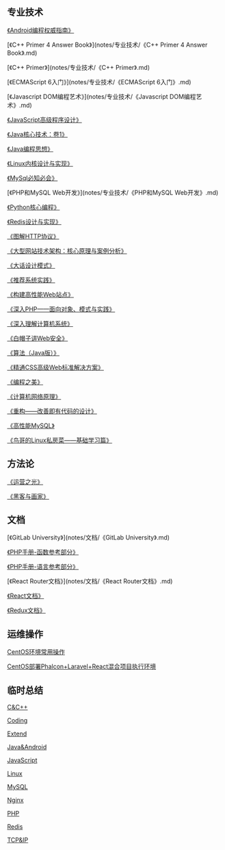 ## [](#header-4)专业技术
<span id="zhuanyejishu"></span>
[《Android编程权威指南》](notes/专业技术/《Android编程权威指南》.md) 

 [《C++ Primer 4 Answer Book》](notes/专业技术/《C++ Primer 4 Answer Book》.md) 

 [《C++ Primer》](notes/专业技术/《C++ Primer》.md) 

 [《ECMAScript 6入门》](notes/专业技术/《ECMAScript 6入门》.md) 

 [《Javascript DOM编程艺术》](notes/专业技术/《Javascript DOM编程艺术》.md) 

 [《JavaScript高级程序设计》](notes/专业技术/《JavaScript高级程序设计》.md) 

 [《Java核心技术：卷1》](notes/专业技术/《Java核心技术：卷1》.md) 

 [《Java编程思想》](notes/专业技术/《Java编程思想》.md) 

 [《Linux内核设计与实现》](notes/专业技术/《Linux内核设计与实现》.md) 

 [《MySql必知必会》](notes/专业技术/《MySql必知必会》.md) 

 [《PHP和MySQL Web开发》](notes/专业技术/《PHP和MySQL Web开发》.md) 

 [《Python核心编程》](notes/专业技术/《Python核心编程》.md) 

 [《Redis设计与实现》](notes/专业技术/《Redis设计与实现》.md) 

 [《图解HTTP协议》](notes/专业技术/《图解HTTP协议》.md) 

 [《大型网站技术架构：核心原理与案例分析》](notes/专业技术/《大型网站技术架构：核心原理与案例分析》.md) 

 [《大话设计模式》](notes/专业技术/《大话设计模式》.md) 

 [《推荐系统实践》](notes/专业技术/《推荐系统实践》.md) 

 [《构建高性能Web站点》](notes/专业技术/《构建高性能Web站点》.md) 

 [《深入PHP——面向对象、模式与实践》](notes/专业技术/《深入PHP——面向对象、模式与实践》.md) 

 [《深入理解计算机系统》](notes/专业技术/《深入理解计算机系统》.md) 

 [《白帽子讲Web安全》](notes/专业技术/《白帽子讲Web安全》.md) 

 [《算法（Java版）》](notes/专业技术/《算法（Java版）》.md) 

 [《精通CSS高级Web标准解决方案》](notes/专业技术/《精通CSS高级Web标准解决方案》.md) 

 [《编程之美》](notes/专业技术/《编程之美》.md) 

 [《计算机网络原理》](notes/专业技术/《计算机网络原理》.md) 

 [《重构——改善即有代码的设计》](notes/专业技术/《重构——改善即有代码的设计》.md) 

 [《高性能MySQL》](notes/专业技术/《高性能MySQL》.md) 

 [《鸟哥的Linux私房菜——基础学习篇》](notes/专业技术/《鸟哥的Linux私房菜——基础学习篇》.md) 

 

## [](#header-4)方法论
<span id="fangfalun"></span>
[《运营之光》](notes/方法论/《运营之光》.md) 

 [《黑客与画家》](notes/方法论/《黑客与画家》.md) 

 

## [](#header-4)文档
<span id="wendang"></span>
[《GitLab University》](notes/文档/《GitLab University》.md) 

 [《PHP手册-函数参考部分》](notes/文档/《PHP手册-函数参考部分》.md) 

 [《PHP手册-语言参考部分》](notes/文档/《PHP手册-语言参考部分》.md) 

 [《React Router文档》](notes/文档/《React Router文档》.md) 

 [《React文档》](notes/文档/《React文档》.md) 

 [《Redux文档》](notes/文档/《Redux文档》.md) 

 

## [](#header-4)运维操作
<span id="yunweicaozuo"></span>
[CentOS环境常用操作](notes/运维操作/CentOS环境常用操作.md) 

 [CentOS部署Phalcon+Laravel+React混合项目执行环境](notes/运维操作/CentOS部署Phalcon+Laravel+React混合项目执行环境.md) 

 

## [](#header-4)临时总结
<span id="linshizongjie"></span>
[C&C++](notes/临时总结/C&C++.md) 

 [Coding](notes/临时总结/Coding.md) 

 [Extend](notes/临时总结/Extend.md) 

 [Java&Android](notes/临时总结/Java&Android.md) 

 [JavaScript](notes/临时总结/JavaScript.md) 

 [Linux](notes/临时总结/Linux.md) 

 [MySQL](notes/临时总结/MySQL.md) 

 [Nginx](notes/临时总结/Nginx.md) 

 [PHP](notes/临时总结/PHP.md) 

 [Redis](notes/临时总结/Redis.md) 

 [TCP&IP](notes/临时总结/TCP&IP.md) 

 

